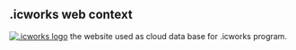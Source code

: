 ## .icworks web context
[![.icworks logo](http://doticworks.github.io/rc/root/common_rc/ic_logo/favicon0.png ".icworks logo")](http://doticworks.github.io ".icworks logo")
the website used as cloud data base for .icworks program.
